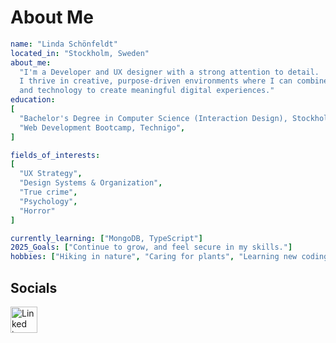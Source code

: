 # About Me
```yaml
name: "Linda Schönfeldt"
located_in: "Stockholm, Sweden"
about_me:
  "I'm a Developer and UX designer with a strong attention to detail.
  I thrive in creative, purpose-driven environments where I can combine empathy
  and technology to create meaningful digital experiences."
education:
[
  "Bachelor's Degree in Computer Science (Interaction Design), Stockholm University",
  "Web Development Bootcamp, Technigo",
]

fields_of_interests:
[
  "UX Strategy",
  "Design Systems & Organization",
  "True crime",
  "Psychology",
  "Horror"
]

currently_learning: ["MongoDB, TypeScript"]
2025_Goals: ["Continue to grow, and feel secure in my skills."]
hobbies: ["Hiking in nature", "Caring for plants", "Learning new coding skills", "Trying new food and/or fika"]
```


## Socials
<a a href="https://www.linkedin.com/lindaschonfeldt"><img width="43" height="42" alt="Linked in" src="https://github.com/user-attachments/assets/f7e04d25-8ec0-4414-b944-aff7e7cae335" /></a>
